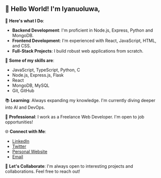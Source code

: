 <!--
**Iyanu456/Iyanu456** is a ✨ _special_ ✨ repository because its `README.md` (this file) appears on your GitHub profile.

Here are some ideas to get you started:

- 🔭 I’m currently working on ...
- 🌱 I’m currently learning ...
- 👯 I’m looking to collaborate on ...
- 🤔 I’m looking for help with ...
- 💬 Ask me about ...
- 📫 How to reach me: ...
- 😄 Pronouns: ...
- ⚡ Fun fact: ...
-->

##  👋 Hello World! I'm Iyanuoluwa,

🚀 **Here's what I Do**:
- **Backend Development**: I'm proficient in Node.js, Express, Python and MongoDB.
- **Frontend Development**: I'm experienced with React, JavaScript, HTML, and CSS.
- **Full-Stack Projects**: I build robust web applications from scratch.

🌟 **Some of my skills are**:
- JavaScript, TypeScript, Python, C
- Node.js, Express.js, Flask
- React
- MongoDB, MySQL
- Git, GitHub

📚 **Learning**: Always expanding my knowledge. I'm currently diving deeper into AI and DevOps.

💼 **Professional**: I work as a Freelance Web Developer. I'm open to job opportunities!

🌐 **Connect with Me**:
- [LinkedIn](https://www.linkedin.com/in/iyanuoluwa-oyerinde)
- [Twitter](https://twitter.com/)
- [Personal Website](https://iyanu.vercel.app)
- [Email](https://gmailto:oyerindei13@gmail.com)

💬 **Let's Collaborate**: I'm always open to interesting projects and collaborations. Feel free to reach out!
